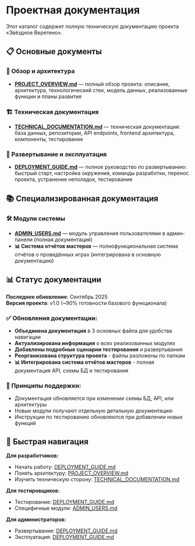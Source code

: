 # Проектная документация

Этот каталог содержит полную техническую документацию проекта «Звёздное Веретено».

## 📋 Основные документы

### 🎯 Обзор и архитектура
- **[PROJECT_OVERVIEW.md](./PROJECT_OVERVIEW.md)** — полный обзор проекта: описание, архитектура, технологический стек, модель данных, реализованные функции и планы развития

### 🏗️ Техническая документация
- **[TECHNICAL_DOCUMENTATION.md](./TECHNICAL_DOCUMENTATION.md)** — техническая документация: база данных, репозитории, API endpoints, frontend архитектура, компоненты, тестирование

### 🚀 Развертывание и эксплуатация
- **[DEPLOYMENT_GUIDE.md](./DEPLOYMENT_GUIDE.md)** — полное руководство по развертыванию: быстрый старт, настройка окружения, команды разработки, перенос проекта, устранение неполадок, тестирование

## 📚 Специализированная документация

### 🛠️ Модули системы
- **[ADMIN_USERS.md](./ADMIN_USERS.md)** — модуль управления пользователями в админ-панели (полная документация)
- **📊 Система отчётов мастеров** — полнофункциональная система отчётов о проведённых играх (интегрирована в основную документацию)

## 📊 Статус документации

**Последнее обновление**: Сентябрь 2025  
**Версия проекта**: v1.0 (~90% готовности базового функционала)

### ✅ Обновления документации:
- **Объединена документация** в 3 основных файла для удобства навигации
- **Актуализирована информация** о всех реализованных модулях
- **Добавлены подробные сценарии тестирования** и развертывания
- **Реорганизована структура проекта** - файлы разложены по папкам
- **📊 Интегрирована система отчётов мастеров** - полная документация API, схемы БД и тестирования

### 🔄 Принципы поддержки:
- Документация обновляется при изменении схемы БД, API, или архитектуры
- Новые модули получают отдельную детальную документацию
- Инструкции по тестированию обновляются при добавлении новых функций

## 🎯 Быстрая навигация

**Для разработчиков:**
- Начать работу: [DEPLOYMENT_GUIDE.md](./DEPLOYMENT_GUIDE.md#-быстрый-старт)
- Понять архитектуру: [PROJECT_OVERVIEW.md](./PROJECT_OVERVIEW.md#-архитектурный-обзор)
- Изучить техническую сторону: [TECHNICAL_DOCUMENTATION.md](./TECHNICAL_DOCUMENTATION.md)

**Для тестировщиков:**
- Тестирование: [DEPLOYMENT_GUIDE.md](./DEPLOYMENT_GUIDE.md#-тестирование-после-развертывания)
- Специфичные модули: [ADMIN_USERS.md](./ADMIN_USERS.md)

**Для администраторов:**
- Развертывание: [DEPLOYMENT_GUIDE.md](./DEPLOYMENT_GUIDE.md#-перенос-проекта-на-другую-машину)
- Эксплуатация: [DEPLOYMENT_GUIDE.md](./DEPLOYMENT_GUIDE.md#-устранение-неполадок)


